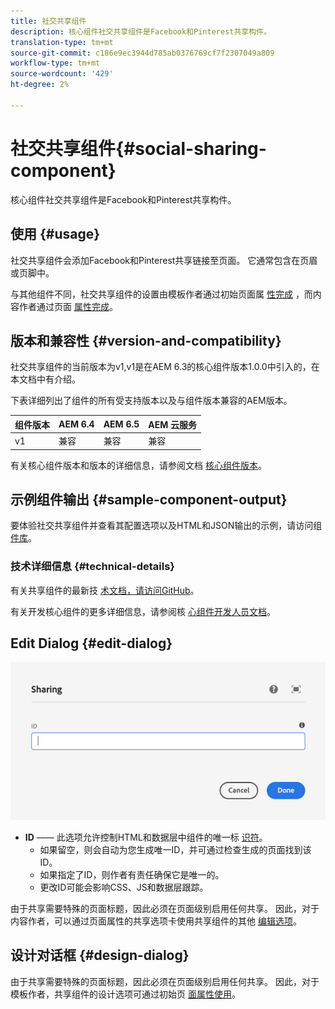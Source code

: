 ```yaml
---
title: 社交共享组件
description: 核心组件社交共享组件是Facebook和Pinterest共享构件。
translation-type: tm+mt
source-git-commit: c186e9ec3944d785ab0376769cf7f2307049a809
workflow-type: tm+mt
source-wordcount: '429'
ht-degree: 2%

---
```



# 社交共享组件{#social-sharing-component}

核心组件社交共享组件是Facebook和Pinterest共享构件。

## 使用 {#usage}

社交共享组件会添加Facebook和Pinterest共享链接至页面。 它通常包含在页眉或页脚中。

与其他组件不同，社交共享组件的设置由模板作者通过初始页面属 [性完成](https://docs.adobe.com/content/help/en/experience-manager-cloud-service/sites/authoring/features/templates.html) ，而内容作者通过页面 [属性完成](https://docs.adobe.com/content/help/en/experience-manager-cloud-service/sites/authoring/fundamentals/page-properties.html)。

## 版本和兼容性 {#version-and-compatibility}

社交共享组件的当前版本为v1,v1是在AEM 6.3的核心组件版本1.0.0中引入的，在本文档中有介绍。

下表详细列出了组件的所有受支持版本以及与组件版本兼容的AEM版本。

| 组件版本 | AEM 6.4 | AEM 6.5 | AEM 云服务 |
|--- |--- |--- |---|
| v1 | 兼容 | 兼容 | 兼容 |

有关核心组件版本和版本的详细信息，请参阅文档 [核心组件版本](/help/versions.md)。

## 示例组件输出 {#sample-component-output}

要体验社交共享组件并查看其配置选项以及HTML和JSON输出的示例，请访问组 [件库](https://adobe.com/go/aem_cmp_library_sharing)。

### 技术详细信息 {#technical-details}

有关共享组件的最新技 [术文档，请访问GitHub](https://adobe.com/go/aem_cmp_tech_sharing_v1)。

有关开发核心组件的更多详细信息，请参阅核 [心组件开发人员文档](/help/developing/overview.md)。

## Edit Dialog {#edit-dialog}

![共享组件的编辑对话框](/help/assets/sharing-edit.png)

* **ID** —— 此选项允许控制HTML和数据层中组件的唯一标 [识符](/help/developing/data-layer/overview.md)。
   * 如果留空，则会自动为您生成唯一ID，并可通过检查生成的页面找到该ID。
   * 如果指定了ID，则作者有责任确保它是唯一的。
   * 更改ID可能会影响CSS、JS和数据层跟踪。

由于共享需要特殊的页面标题，因此必须在页面级别启用任何共享。 因此，对于内容作者，可以通过页面属性的共享选项卡使用共享组件的其他 [编辑选项](https://docs.adobe.com/content/help/en/experience-manager-cloud-service/sites/authoring/fundamentals/page-properties.html)。

## 设计对话框 {#design-dialog}

由于共享需要特殊的页面标题，因此必须在页面级别启用任何共享。 因此，对于模板作者，共享组件的设计选项可通过初始页 [面属性使用](https://docs.adobe.com/content/help/en/experience-manager-cloud-service/sites/authoring/features/templates.html)。

